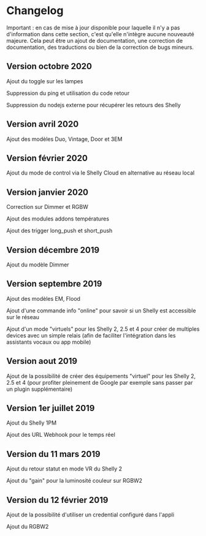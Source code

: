 # Changelog

Important : en cas de mise à jour disponible pour laquelle il n'y a pas d'information dans cette section, c'est qu'elle n'intègre aucune nouveauté majeure. Cela peut être un ajout de documentation, une correction de documentation, des traductions ou bien de la correction de bugs mineurs.

## Version octobre 2020

Ajout du toggle sur les lampes

Suppression du ping et utilisation du code retour

Suppression du nodejs externe pour récupérer les retours des Shelly

## Version avril 2020

Ajout des modèles Duo, Vintage, Door et 3EM

## Version février 2020

Ajout du mode de control via le Shelly Cloud en alternative au réseau local

## Version janvier 2020

Correction sur Dimmer et RGBW

Ajout des modules addons températures

Ajout des trigger long_push et short_push

## Version décembre 2019

Ajout du modèle Dimmer

## Version septembre 2019

Ajout des modèles EM, Flood

Ajout d'une commande info "online" pour savoir si un Shelly est accessible sur le réseau

Ajout d'un mode "virtuels" pour les Shelly 2, 2.5 et 4 pour créer de multiples devices avec un simple relais (afin de faciliter l'intégration dans les assistants vocaux ou app mobile)

## Version aout 2019

Ajout de la possibilité de créer des équipements "virtuel" pour les Shelly 2, 2.5 et 4 (pour profiter pleinement de Google par exemple sans passer par un plugin supplémentaire)

## Version 1er juillet 2019

Ajout du Shelly 1PM

Ajout des URL Webhook pour le temps réel

## Version du 11 mars 2019

Ajout du retour statut en mode VR du Shelly 2

Ajout du "gain" pour la luminosité couleur sur RGBW2

## Version du 12 février 2019

Ajout de la possibilité d'utiliser un credential configuré dans l'appli

Ajout du RGBW2
